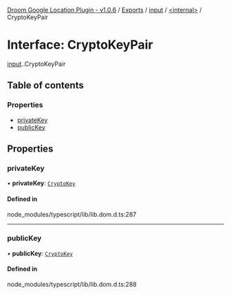 [Droom Google Location Plugin - v1.0.6](../README.md) / [Exports](../modules.md) / [input](../modules/input.md) / [<internal\>](../modules/input._internal_.md) / CryptoKeyPair

# Interface: CryptoKeyPair

[input](../modules/input.md).[<internal>](../modules/input._internal_.md).CryptoKeyPair

## Table of contents

### Properties

- [privateKey](input._internal_.CryptoKeyPair.md#privatekey)
- [publicKey](input._internal_.CryptoKeyPair.md#publickey)

## Properties

### privateKey

• **privateKey**: [`CryptoKey`](../modules/input._internal_.md#cryptokey)

#### Defined in

node_modules/typescript/lib/lib.dom.d.ts:287

___

### publicKey

• **publicKey**: [`CryptoKey`](../modules/input._internal_.md#cryptokey)

#### Defined in

node_modules/typescript/lib/lib.dom.d.ts:288
